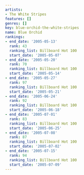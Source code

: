 ```yaml
---
artists:
- The White Stripes
features: []
genres: []
key: blue-orchid-the-white-stripes
name: Blue Orchid
rankings:
- end_date: '2005-05-13'
  rank: 43
  ranking_list: Billboard Hot 100
  start_date: '2005-05-07'
- end_date: '2005-05-20'
  rank: 70
  ranking_list: Billboard Hot 100
  start_date: '2005-05-14'
- end_date: '2005-05-27'
  rank: 97
  ranking_list: Billboard Hot 100
  start_date: '2005-05-21'
- end_date: '2005-06-24'
  rank: 92
  ranking_list: Billboard Hot 100
  start_date: '2005-06-18'
- end_date: '2005-07-01'
  rank: 83
  ranking_list: Billboard Hot 100
  start_date: '2005-06-25'
- end_date: '2005-07-08'
  rank: 87
  ranking_list: Billboard Hot 100
  start_date: '2005-07-02'
- end_date: '2005-07-15'
  rank: 94
  ranking_list: Billboard Hot 100
  start_date: '2005-07-09'
---
```


